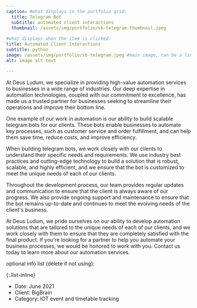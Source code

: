 ```yaml
---
caption: #what displays in the portfolio grid:
  title: Telegram Bot
  subtitle: automated client interactions
  thumbnail: /assets/img/portfolio/sb-telegram-thumbnail.jpeg
  
#what displays when the item is clicked:
title: Automated Client Interactions
subtitle: python
image: /assets/img/portfolio/sb-telegram.jpeg #main image, can be a link or a file in assets/img/portfolio
alt: image alt text

---
```


At Deus Ludum, we specialize in providing high-value automation services to businesses in a wide range of industries. Our deep expertise in automation technologies, coupled with our commitment to excellence, has made us a trusted partner for businesses seeking to streamline their operations and improve their bottom line.

One example of our work in automation is our ability to build scalable telegram bots for our clients. These bots enable businesses to automate key processes, such as customer service and order fulfillment, and can help them save time, reduce costs, and improve efficiency.

When building telegram bots, we work closely with our clients to understand their specific needs and requirements. We use industry best practices and cutting-edge technology to build a solution that is robust, scalable, and highly efficient, and we ensure that the bot is customized to meet the unique needs of each of our clients.

Throughout the development process, our team provides regular updates and communication to ensure that the client is always aware of our progress. We also provide ongoing support and maintenance to ensure that the bot remains up-to-date and continues to meet the evolving needs of the client's business.

At Deus Ludum, we pride ourselves on our ability to develop automation solutions that are tailored to the unique needs of each of our clients, and we work closely with them to ensure that they are completely satisfied with the final product. If you're looking for a partner to help you automate your business processes, we would be honored to work with you. Contact us today to learn more about our automation services.

optional info list (delete if not using):

{:.list-inline} 

- Date: June 2021
- Client: BigBrain
- Category: IOT event and timetable tracking
